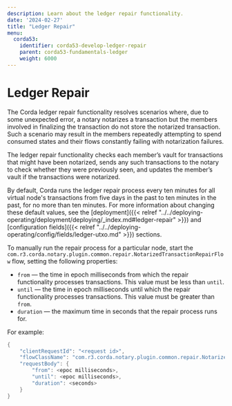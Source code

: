 ```yaml
---
description: Learn about the ledger repair functionality.
date: '2024-02-27'
title: "Ledger Repair"
menu:
  corda53:
    identifier: corda53-develop-ledger-repair
    parent: corda53-fundamentals-ledger
    weight: 6000
---
```


# Ledger Repair

The Corda ledger repair functionality resolves scenarios where, due to some unexpected error, a notary notarizes a transaction but the members involved in finalizing the transaction do not store the notarized transaction. Such a scenario may result in the members repeatedly attempting to spend consumed states and their flows constantly failing with notarization failures.

The ledger repair functionality checks each member’s vault for transactions that might have been notarized, sends any such transactions to the notary to check whether they were previously seen, and updates the member’s vault if the transactions were notarized.

By default, Corda runs the ledger repair process every ten minutes for all virtual node's transactions from five days in the past to ten minutes in the past, for no more than ten minutes. For more information about changing these default values, see the [deployment]({{< relref "../../deploying-operating/deployment/deploying/_index.md#ledger-repair" >}}) and [configuration fields]({{< relref "../../deploying-operating/config/fields/ledger-utxo.md" >}}) sections.

To manually run the repair process for a particular node, start the `com.r3.corda.notary.plugin.common.repair.NotarizedTransactionRepairFlow` flow, setting the following properties:

* `from` — the time in epoch milliseconds from which the repair functionality processes transactions. This value must be less than `until`.
* `until` — the time in epoch milliseconds until which the repair functionality processes transactions. This value must be greater than `from`.
* `duration` — the maximum time in seconds that the repair process runs for.

For example:

```kotlin
{
    "clientRequestId": "<request id>",
    "flowClassName": "com.r3.corda.notary.plugin.common.repair.NotarizedTransactionRepairFlow",
    "requestBody": {
        "from": <epoc milliseconds>,
        "until": <epoc milliseconds>,
        "duration": <seconds>
    }
}
```
